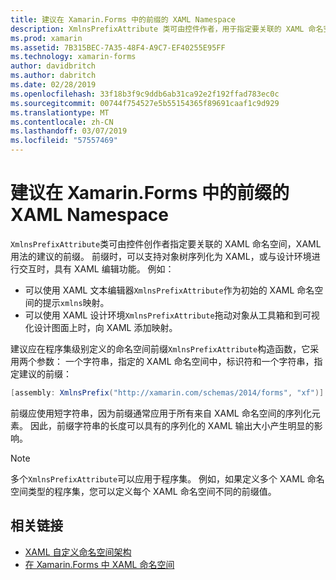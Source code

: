 ```yaml
---
title: 建议在 Xamarin.Forms 中的前缀的 XAML Namespace
description: XmlnsPrefixAttribute 类可由控件作者，用于指定要关联的 XAML 命名空间，XAML 用法的建议的前缀。
ms.prod: xamarin
ms.assetid: 7B315BEC-7A35-48F4-A9C7-EF40255E95FF
ms.technology: xamarin-forms
author: davidbritch
ms.author: dabritch
ms.date: 02/28/2019
ms.openlocfilehash: 33f18b3f9c9ddb6ab31ca92e2f192ffad783ec0c
ms.sourcegitcommit: 00744f754527e5b55154365f89691caaf1c9d929
ms.translationtype: MT
ms.contentlocale: zh-CN
ms.lasthandoff: 03/07/2019
ms.locfileid: "57557469"
---
```

# <a name="xaml-namespace-recommended-prefixes-in-xamarinforms"></a>建议在 Xamarin.Forms 中的前缀的 XAML Namespace

`XmlnsPrefixAttribute`类可由控件创作者指定要关联的 XAML 命名空间，XAML 用法的建议的前缀。 前缀时，可以支持对象树序列化为 XAML，或与设计环境进行交互时，具有 XAML 编辑功能。 例如：

- 可以使用 XAML 文本编辑器`XmlnsPrefixAttribute`作为初始的 XAML 命名空间的提示`xmlns`映射。
- 可以使用 XAML 设计环境`XmlnsPrefixAttribute`拖动对象从工具箱和到可视化设计图面上时，向 XAML 添加映射。

建议应在程序集级别定义的命名空间前缀`XmlnsPrefixAttribute`构造函数，它采用两个参数： 一个字符串，指定的 XAML 命名空间中，标识符和一个字符串，指定建议的前缀：

```csharp
[assembly: XmlnsPrefix("http://xamarin.com/schemas/2014/forms", "xf")]
```

前缀应使用短字符串，因为前缀通常应用于所有来自 XAML 命名空间的序列化元素。 因此，前缀字符串的长度可以具有的序列化的 XAML 输出大小产生明显的影响。

> [!NOTE]
> 多个`XmlnsPrefixAttribute`可以应用于程序集。 例如，如果定义多个 XAML 命名空间类型的程序集，您可以定义每个 XAML 命名空间不同的前缀值。

## <a name="related-links"></a>相关链接

- [XAML 自定义命名空间架构](custom-namespace-schemas.md)
- [在 Xamarin.Forms 中 XAML 命名空间](namespaces.md)
